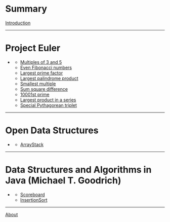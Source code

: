 # Summary

[Introduction](./introduction.md)

---

# Project Euler
 - []()
   - [Multiples of 3 and 5](./e1.md)
   - [Even Fibonacci numbers](./e2.md)
   - [Largest prime factor](./e3.md)
   - [Largest palindrome product](./e4.md)
   - [Smallest multiple](./e5.md)
   - [Sum square difference](./e6.md)
   - [10001st prime](./e7.md)
   - [Largest product in a series](./e8.md)
   - [Special Pythagorean triplet](./e9.md)

---

# Open Data Structures
 - []()
   - [ArrayStack]()

---

# Data Structures and Algorithms in Java (Michael T. Goodrich)
 - []()
   - [Scoreboard]()
   - [InsertionSort]()

---

[About](./about.md)
